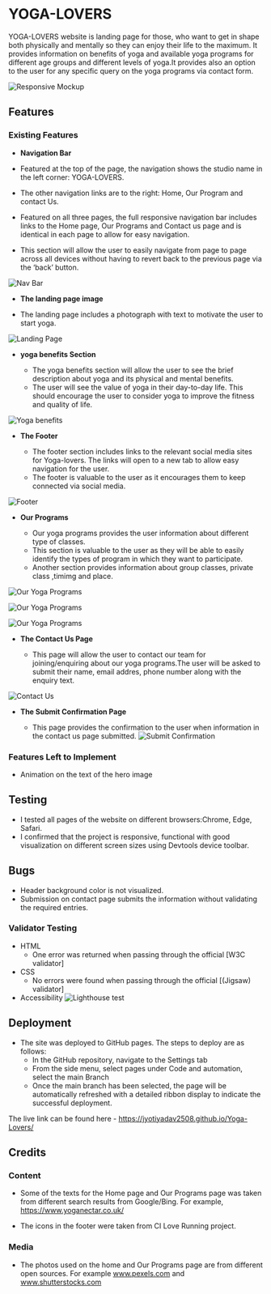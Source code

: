  # YOGA-LOVERS

YOGA-LOVERS website is landing page for those, who want to get in shape both physically and mentally so they can enjoy their life to the maximum. It provides information on benefits of yoga and available yoga programs for different age groups and different levels of yoga.It provides also an option to the user for any specific query on the yoga programs via contact form.

![Responsive Mockup](https://github.com/jyotiyadav2508/Yoga-Lovers/blob/main/media/yoga-lovers-mockup.png)

 ## Features 

### Existing Features

- __Navigation Bar__

 - Featured at the top of the page, the navigation shows the studio name in the left corner: YOGA-LOVERS.
 - The other navigation links are to the right: Home, Our Program and contact Us.
  - Featured on all three pages, the full responsive navigation bar includes links to the Home page, Our Programs and Contact us page and is identical in each page to allow for easy navigation.
  - This section will allow the user to easily navigate from page to page across all devices without having to revert back to the previous page via the ‘back’ button. 

  ![Nav Bar](https://github.com/jyotiyadav2508/Yoga-Lovers/blob/main/media/yoga-lovers-nav.png)

  - __The landing page image__

  - The landing page includes a photograph with text to motivate the user to start yoga.

![Landing Page](https://github.com/jyotiyadav2508/Yoga-Lovers/blob/main/media/yoga-lovers-hero-img.png)

- __yoga benefits Section__

  - The yoga benefits section will allow the user to see the  brief description about yoga and its physical and mental benefits.
  - The user will see the value of yoga in their day-to-day life. This should encourage the user to consider yoga to improve the fitness and quality of life. 

![Yoga benefits](https://github.com/jyotiyadav2508/Yoga-Lovers/blob/main/media/yoga-lovers-benefits.png)

- __The Footer__ 

  - The footer section includes links to the relevant social media sites for Yoga-lovers. The links will open to a new tab to allow easy navigation for the user. 
  - The footer is valuable to the user as it encourages them to keep connected via social media.

![Footer](https://github.com/jyotiyadav2508/Yoga-Lovers/blob/main/media/yoga-lovers-footer.png)

- __Our Programs__

  - Our yoga programs provides the user information about different type of classes. 
  - This section is valuable to the user as they will be able to easily identify the types of program in which they want to participate. 
  - Another section provides information about group classes, private class ,timimg and place.

![Our Yoga Programs](https://github.com/jyotiyadav2508/Yoga-Lovers/blob/main/media/yoga-lovers-programs1.png)

![Our Yoga Programs](https://github.com/jyotiyadav2508/Yoga-Lovers/blob/main/media/yoga-lovers-programs2.png)

![Our Yoga Programs](https://github.com/jyotiyadav2508/Yoga-Lovers/blob/main/media/yoga-lovers-class.png)

- __The Contact Us Page__

  - This page will allow the user to contact our team for joining/enquiring about our yoga programs.The user will be asked to submit their name, email addres, phone number along with the enquiry text.

![Contact Us](https://github.com/jyotiyadav2508/Yoga-Lovers/blob/main/media/yoga-lovers-contactpage.png)

- __The Submit Confirmation Page__
  
   - This page provides the confirmation to the user when information in the contact us page submitted.
 ![Submit Confirmation](https://github.com/jyotiyadav2508/Yoga-Lovers/blob/main/media/yoga-lovers-thanks.png) 

 ### Features Left to Implement

- Animation on the text of the hero image 

## Testing 

- I tested all pages of the website on different browsers:Chrome, Edge, Safari.
- I confirmed that the project is responsive, functional with good visualization on different screen sizes using Devtools device toolbar.


## Bugs

- Header background color is not visualized.
- Submission on contact page submits the information without validating the required entries.


### Validator Testing 

- HTML
  - One error was returned when passing through the official [W3C validator]
- CSS
  - No errors were found when passing through the official [(Jigsaw) validator]
- Accessibility
  ![Lighthouse test](https://github.com/jyotiyadav2508/Yoga-Lovers/blob/main/media/yoga-lovers-lighthouse.png)

## Deployment

- The site was deployed to GitHub pages. The steps to deploy are as follows: 
  - In the GitHub repository, navigate to the Settings tab 
  - From the side menu, select pages under Code and automation, select the main Branch
  - Once the main branch has been selected, the page will be automatically refreshed with a detailed ribbon display to indicate the successful deployment. 

The live link can be found here -  https://jyotiyadav2508.github.io/Yoga-Lovers/

## Credits

### Content 

- Some of the texts for the Home page and Our Programs page was taken from different search results from Google/Bing. For example, https://www.yoganectar.co.uk/

- The icons in the footer were taken from CI Love Running project.

### Media

- The photos used on the home and Our Programs page are from different open sources. For example www.pexels.com and www.shutterstocks.com



  

